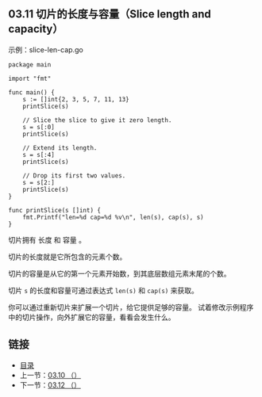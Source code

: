 ## 03.11 切片的长度与容量（Slice length and capacity）

示例：slice-len-cap.go

    package main

    import "fmt"

    func main() {
    	s := []int{2, 3, 5, 7, 11, 13}
    	printSlice(s)

    	// Slice the slice to give it zero length.
    	s = s[:0]
    	printSlice(s)

    	// Extend its length.
    	s = s[:4]
    	printSlice(s)

    	// Drop its first two values.
    	s = s[2:]
    	printSlice(s)
    }

    func printSlice(s []int) {
    	fmt.Printf("len=%d cap=%d %v\n", len(s), cap(s), s)
    }

切片拥有 长度 和 容量 。

切片的长度就是它所包含的元素个数。

切片的容量是从它的第一个元素开始数，到其底层数组元素末尾的个数。

切片 `s` 的长度和容量可通过表达式 `len(s)` 和 `cap(s)` 来获取。

你可以通过重新切片来扩展一个切片，给它提供足够的容量。 试着修改示例程序中的切片操作，向外扩展它的容量，看看会发生什么。

## 链接
* [目录](https://github.com/alphaxlvii/go-zh/blob/master/tour/directory.md)
* 上一节：[03.10 （）](https://github.com/alphaxlvii/go-zh/blob/master/tour/03.10.md)
* 下一节：[03.12 （）](https://github.com/alphaxlvii/go-zh/blob/master/tour/03.12.md)
